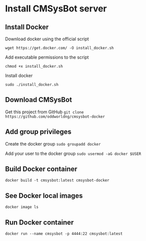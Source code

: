 # Install CMSysBot server

## Install Docker

Download docker using the official script

`wget https://get.docker.com/ -O install_docker.sh`

Add executable permissions to the script

`chmod +x install_docker.sh`

Install docker

`sudo ./install_docker.sh`

## Download CMSysBot

Get this project from GitHub
`git clone https://github.com/oddworldng/cmsysbot-docker`

## Add group privileges

Create the docker group
`sudo groupadd docker`

Add your user to the docker group
`sudo usermod -aG docker $USER`


## Build Docker container
`docker build -t cmsysbot:latest cmsysbot-docker`

## See Docker local images
`docker image ls`

## Run Docker container
`docker run --name cmsysbot -p 4444:22 cmsysbot:latest`

